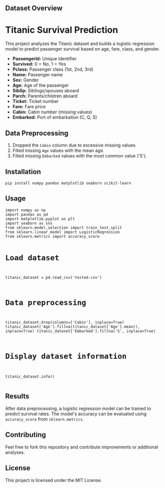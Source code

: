 
       
<h2>Dataset Overview</h2>
 <h1>Titanic Survival Prediction</h1>
    <p>This project analyzes the Titanic dataset and builds a logistic regression model to predict passenger survival based on age, fare, class, and gender.</p>

<ul>
        <li><strong>PassengerId:</strong> Unique identifier</li>
        <li><strong>Survived:</strong> 0 = No, 1 = Yes</li>
        <li><strong>Pclass:</strong> Passenger class (1st, 2nd, 3rd)</li>
        <li><strong>Name:</strong> Passenger name</li>
        <li><strong>Sex:</strong> Gender</li>
        <li><strong>Age:</strong> Age of the passenger</li>
        <li><strong>SibSp:</strong> Siblings/spouses aboard</li>
        <li><strong>Parch:</strong> Parents/children aboard</li>
        <li><strong>Ticket:</strong> Ticket number</li>
        <li><strong>Fare:</strong> Fare price</li>
        <li><strong>Cabin:</strong> Cabin number (missing values)</li>
        <li><strong>Embarked:</strong> Port of embarkation (C, Q, S)</li>
    </ul>
    
<h2>Data Preprocessing</h2>
    <ol>
        <li>Dropped the <code>Cabin</code> column due to excessive missing values.</li>
        <li>Filled missing <code>Age</code> values with the mean age.</li>
        <li>Filled missing <code>Embarked</code> values with the most common value ('S').</li>
    </ol>
    
<h2>Installation</h2>
    <pre><code>pip install numpy pandas matplotlib seaborn scikit-learn</code></pre>
    
<h2>Usage</h2>
    <pre><code>import numpy as np
import pandas as pd
import matplotlib.pyplot as plt
import seaborn as sns
from sklearn.model_selection import train_test_split
from sklearn.linear_model import LogisticRegression
from sklearn.metrics import accuracy_score

# Load dataset
titanic_dataset = pd.read_csv('tested.csv')

# Data preprocessing
titanic_dataset.drop(columns=['Cabin'], inplace=True)
titanic_dataset['Age'].fillna(titanic_dataset['Age'].mean(), inplace=True)
titanic_dataset['Embarked'].fillna('S', inplace=True)

# Display dataset information
titanic_dataset.info()</code></pre>
    
<h2>Results</h2>
    <p>After data preprocessing, a logistic regression model can be trained to predict survival rates. The model's accuracy can be evaluated using <code>accuracy_score</code> from <code>sklearn.metrics</code>.</p>
    
<h2>Contributing</h2>
    <p>Feel free to fork this repository and contribute improvements or additional analyses.</p>
    
<h2>License</h2>
    <p>This project is licensed under the MIT License.</p>
</body>
</html>
